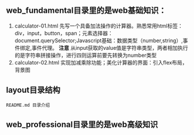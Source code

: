 ## web_fundamental目录里的是web基础知识：
1. calculator-01.html 
    先写一个具备加法操作的计算器。熟悉常用html标签：div，input，button，span；元素选择器：document.querySelector;Javascript基础：数据类型（number,string）,事件绑定,事件代理。
    **注意** 从input获取的value值是字符串类型，两者相加执行的是字符串拼接操作，进行四则运算前要先转换为number类型
2. calculator-02.html
    实现加减乘除功能；美化计算器的界面：引入flex布局，背景图


## layout目录结构
    README.md 目录介绍    
## web_professional目录里的是web高级知识
